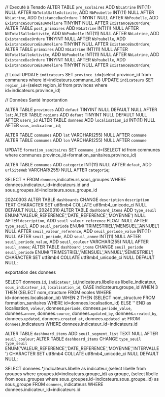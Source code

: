 // Executé à Tenado
ALTER TABLE `pre_scolaires`  ADD `NbLatrine` INT(11) NULL  AFTER `NbTotalSalleActivite`,  ADD `NbPoubelle` INT(11) NULL  AFTER `NbLatrine`,  ADD `ExistanceBacOrdure` TINYINT NULL  AFTER `NbPoubelle`,  ADD `ExistanceSourceEauAmeliore` TINYINT NULL  AFTER `ExistanceBacOrdure`;
ALTER TABLE `post_primaires`  ADD `NbLatrine` INT(11) NULL  AFTER `NbTotalSalleActivite`,  ADD `NbPoubelle` INT(11) NULL  AFTER `NbLatrine`,  ADD `ExistanceBacOrdure` TINYINT NULL  AFTER `NbPoubelle`,  ADD `ExistanceSourceEauAmeliore` TINYINT NULL  AFTER `ExistanceBacOrdure`;
ALTER TABLE `primaires`  ADD `NbLatrine` INT(11) NULL  AFTER `NbTotalSalleActivite`,  ADD `NbPoubelle` INT(11) NULL  AFTER `NbLatrine`,  ADD `ExistanceBacOrdure` TINYINT NULL  AFTER `NbPoubelle`,  ADD `ExistanceSourceEauAmeliore` TINYINT NULL  AFTER `ExistanceBacOrdure`;




// Local
UPDATE `indicateurs` SET `province_id`=(select province_id from communes where id=indicateurs.commune_id)
UPDATE `indicateurs` SET `region_id`=(select region_id from provinces where id=indicateurs.province_id)

// Données Santé
Importantion

<!-- SELECT `id`, `region_id`,(select region from regions where formation_sanitaires.region_id=id) as region , `province_id`,(select province from provinces where formation_sanitaires.province_id=id) as province , `commune_id`,(select commune from communes where formation_sanitaires.commune_id=id) as commune , `district_id`, `code`, `nom_structure`, `lon`, `lat`, `type`, `adresse`, `adresse_postale`, `tel`, `fax`, `email`, `titre`, `proprietaire`, `qualificat`, `n_decision`, `date_autorisation`, `observations_qualification`, `observations_structure`, `autre_observations`, `date_fermeture`, `updated_by`, `created_by`, `updated`, `created_at`, `updated_at` FROM `formation_sanitaires` WHERE 1 -->


ALTER TABLE `provinces`  ADD `defaut` TINYINT NULL DEFAULT NULL  AFTER `lat`;
ALTER TABLE `regions` ADD `defaut` TINYINT NULL DEFAULT NULL AFTER `users_id`
ALTER TABLE `donnees` ADD `localisation_id` INT(11) NULL AFTER `sous_indicateur_id`;

ALTER TABLE `communes` ADD `lat` VARCHAR(255) NULL AFTER `commune`
ALTER TABLE `communes` ADD `lon` VARCHAR(255) NULL AFTER `commune`

UPDATE `formation_sanitaires` SET `commune_id`=(SELECT id from communes where communes.province_id=formation_sanitaires.province_id)


ALTER TABLE `communes` ADD `categorie` INT(11) NULL AFTER `defaut`, ADD `urlSiteWeb` VARCHAR(255) NULL AFTER `categorie`;


SELECT * FROM `donnees`,indicateurs,sous_groupes WHERE donnees.indicateur_id=indicateurs.id and sous_groupes.id=indicateurs.sous_groupe_id

20240303
ALTER TABLE `dashboards` CHANGE `description` `description` TEXT CHARACTER SET utf8mb4 COLLATE utf8mb4_unicode_ci NULL DEFAULT NULL;
20240310
ALTER TABLE `dashboard_items` ADD `type_seuil` ENUM('VALEUR_REFERENCE','DATE_REFERENCE','MOYENNE') NULL AFTER `description`, ADD `seuil_valeur_reference` FLOAT NULL AFTER `type_seuil`, ADD `seuil_periode` ENUM('TRIMESTRIEL','MENSUEL','ANNUEL') NULL AFTER `seuil_valeur_reference`, ADD `seuil_periode_value` INT(11) NULL AFTER `seuil_periode`, ADD `seuil_annee` INT(11) NULL AFTER `seuil_periode_value`, ADD `seuil_couleur` VARCHAR(255) NULL AFTER `seuil_annee`;
ALTER TABLE `dashboard_items` CHANGE `seuil_periode` `seuil_periode` ENUM('TRIMESTRIEL','MENSUEL','ANNUEL','SEMESTRIEL') CHARACTER SET utf8mb4 COLLATE utf8mb4_unicode_ci NULL DEFAULT NULL;


exportation des donnees

SELECT donnees.`id`, `indicateur_id`,indicateurs.libelle as libelle_indicateur, `sous_indicateur_id`, `localisation_id`, CASE indicateurs.groupe_id WHEN 3 THEN (SELECT nom_structure FROM ecoles WHERE id=donnees.localisation_id) WHEN 2 THEN (SELECT nom_structure FROM formation_sanitaires WHERE id=donnees.localisation_id) ELSE '' END as localisation, `valeur`, donnees.`periode`, donnees.`periode_value`, donnees.`annee`, donnees.`source`, donnees.`updated_by`, donnees.`created_by`, donnees.`updated`, donnees.`created_at`, donnees.`updated_at` FROM `donnees`,indicateurs WHERE donnees.indicateur_id=indicateurs.id

ALTER TABLE `dashboard_items` ADD `seuil_segment_list` TEXT NULL AFTER `seuil_couleur`;
ALTER TABLE `dashboard_items` CHANGE `type_seuil` `type_seuil` ENUM('VALEUR_REFERENCE','DATE_REFERENCE','MOYENNE','INTERVALLE') CHARACTER SET utf8mb4 COLLATE utf8mb4_unicode_ci NULL DEFAULT NULL;


SELECT donnees.*,indicateurs.libelle as indicateur,(select libelle from groupes where groupes.id=indicateurs.groupe_id) as groupe, (select libelle from sous_groupes where sous_groupes.id=indicateurs.sous_groupe_id) as sous_groupe FROM `donnees`, indicateurs  WHERE donnees.indicateur_id=indicateurs.id